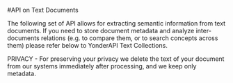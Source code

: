 #API on Text Documents

The following set of API allows for extracting semantic information from text documents. If you need to store document metadata and analyze inter-documents relations (e.g. to compare them, or to search concepts across them) please refer below to YonderAPI Text Collections.

<aside class="notice">
PRIVACY - For preserving your privacy we delete the text of your document from our systems immediately after processing, and we keep only metadata.
</aside>

